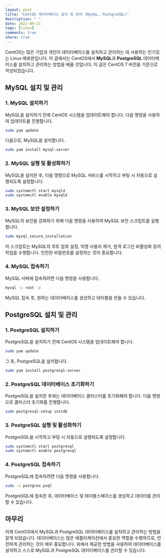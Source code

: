 ```yaml
---
layout: post
title: "CentOS 데이터베이스 설치 및 관리 (MySQL, PostgreSQL)"
description: " "
date: 2023-09-11
tags: [linux]
comments: true
share: true
---
```


CentOS는 많은 기업과 개인이 데이터베이스를 설치하고 관리하는 데 사용하는 인기있는 Linux 배포판입니다. 이 글에서는 CentOS에서 **MySQL**과 **PostgreSQL** 데이터베이스를 설치하고 관리하는 방법을 배울 것입니다. 이 글은 CentOS 7 버전을 기준으로 작성되었습니다.

## MySQL 설치 및 관리

### 1. MySQL 설치하기

MySQL을 설치하기 전에 CentOS 시스템을 업데이트해야 합니다. 다음 명령을 사용하여 업데이트를 진행합니다.

```bash
sudo yum update
```

다음으로, MySQL을 설치합니다.

```bash
sudo yum install mysql-server
```

### 2. MySQL 실행 및 활성화하기

MySQL을 설치한 후, 다음 명령으로 MySQL 서비스를 시작하고 부팅 시 자동으로 실행되도록 설정합니다.

```bash
sudo systemctl start mysqld
sudo systemctl enable mysqld
```

### 3. MySQL 보안 설정하기

MySQL의 보안을 강화하기 위해 다음 명령을 사용하여 MySQL 보안 스크립트를 실행합니다.

```bash
sudo mysql_secure_installation
```

이 스크립트는 MySQL의 루트 암호 설정, 익명 사용자 제거, 원격 로그인 비활성화 등의 작업을 수행합니다. 안전한 비밀번호를 설정하는 것이 중요합니다.

### 4. MySQL 접속하기

MySQL 서버에 접속하려면 다음 명령을 사용합니다.

```bash
mysql -u root -p
```

MySQL 접속 후, 원하는 데이터베이스를 생성하고 테이블을 만들 수 있습니다.

## PostgreSQL 설치 및 관리

### 1. PostgreSQL 설치하기

PostgreSQL을 설치하기 전에 CentOS 시스템을 업데이트해야 합니다.

```bash
sudo yum update
```

그 후, PostgreSQL을 설치합니다.

```bash
sudo yum install postgresql-server
```

### 2. PostgreSQL 데이터베이스 초기화하기

PostgreSQL을 설치한 후에는 데이터베이스 클러스터를 초기화해야 합니다. 다음 명령으로 클러스터 초기화를 진행합니다.

```bash
sudo postgresql-setup initdb
```

### 3. PostgreSQL 실행 및 활성화하기

PostgreSQL을 시작하고 부팅 시 자동으로 실행되도록 설정합니다.

```bash
sudo systemctl start postgresql
sudo systemctl enable postgresql
```

### 4. PostgreSQL 접속하기

PostgreSQL에 접속하려면 다음 명령을 사용합니다.

```bash
sudo -u postgres psql
```

PostgreSQL에 접속한 후, 데이터베이스 및 테이블스페이스를 생성하고 데이터를 관리할 수 있습니다.

## 마무리

이제 CentOS에서 MySQL과 PostgreSQL 데이터베이스를 설치하고 관리하는 방법을 알게 되었습니다. 데이터베이스는 많은 애플리케이션에서 중요한 역할을 수행하므로, 안전하게 관리하는 것이 매우 중요합니다. 위에서 제공한 방법을 사용하여 데이터베이스를 설치하고 스스로 MySQL과 PostgreSQL 데이터베이스를 관리할 수 있습니다.